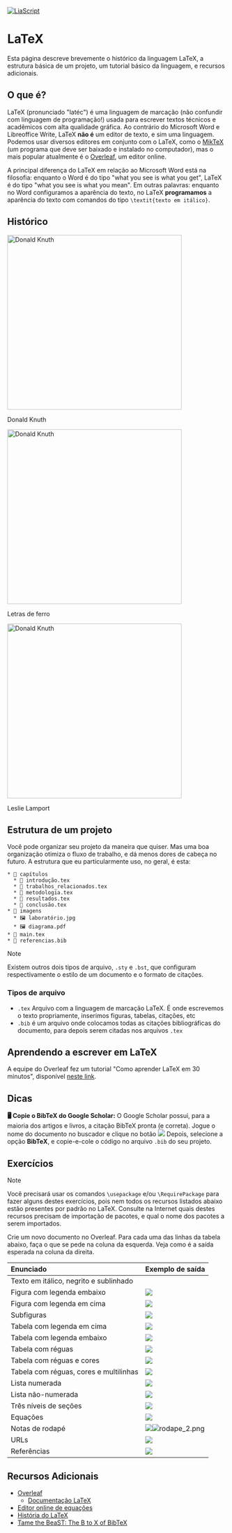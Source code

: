 [![LiaScript](https://raw.githubusercontent.com/LiaScript/LiaScript/master/badges/course.svg)](https://liascript.github.io/course/?https://raw.githubusercontent.com/CTISM-Prof-Henry/research/main/capitulos/LATEX.md)

# LaTeX

Esta página descreve brevemente o histórico da linguagem LaTeX, a estrutura básica de um projeto, um tutorial básico 
da linguagem, e recursos adicionais.

## O que é?

LaTeX (pronunciado "latéc") é uma linguagem de marcação (não confundir com linguagem de programação!) usada para 
escrever textos técnicos e acadêmicos com alta qualidade gráfica. Ao contrário do Microsoft Word e Libreoffice Write, 
LaTeX **não é** um editor de texto, e sim uma linguagem. Podemos usar diversos editores em conjunto com o LaTeX, como o 
[MikTeX](https://miktex.org/) (um programa que deve ser baixado e instalado no computador), mas o mais popular 
atualmente é o [Overleaf](https://overleaf.com), um editor online. 

A principal diferença do LaTeX em relação ao Microsoft Word está na filosofia: enquanto o Word é do tipo "what you see 
is what you get", LaTeX é do tipo "what you see is what you mean". Em outras palavras: enquanto no Word configuramos a 
aparência do texto, no LaTeX **programamos** a aparência do texto com comandos do tipo `\textit{texto em itálico}`. 

## Histórico

<img alt="Donald Knuth" src="imagens/latex/donald_knuth.jpg" width="400px">

Donald Knuth

<img alt="Donald Knuth" src="imagens/latex/iron_cast_printer.jpg" width="400px">

Letras de ferro

<img alt="Donald Knuth" src="imagens/latex/leslie_lamport.jpg" width="400px">

Leslie Lamport

## Estrutura de um projeto

Você pode organizar seu projeto da maneira que quiser. Mas uma boa organização otimiza o fluxo de trabalho, e dá menos
dores de cabeça no futuro. A estrutura que eu particularmente uso, no geral, é esta:

```
* 📂 capítulos
  * 📄 introdução.tex
  * 📄 trabalhos_relacionados.tex
  * 📄 metodologia.tex
  * 📄 resultados.tex
  * 📄 conclusão.tex 
* 📂 imagens
  * 🖼️ laboratório.jpg
  * 🖼️ diagrama.pdf
* 📄 main.tex   
* 📒 referencias.bib
```

> [!NOTE]
> Existem outros dois tipos de arquivo, `.sty` e `.bst`, que configuram respectivamente o estilo de um documento e o 
> formato de citações.

### Tipos de arquivo 

* `.tex` Arquivo com a linguagem de marcação LaTeX. É onde escrevemos o texto propriamente, inserimos figuras, tabelas, 
  citações, etc
* `.bib` é um arquivo onde colocamos todas as citações bibliográficas do documento, para depois serem citadas nos 
  arquivos `.tex` 

## Aprendendo a escrever em LaTeX

A equipe do Overleaf fez um tutorial "Como aprender LaTeX em 30 minutos", disponível 
[neste link](https://www.overleaf.com/learn/latex/Learn_LaTeX_in_30_minutes).

## Dicas

**🖥️ Copie o BibTeX do Google Scholar:** O Google Scholar possui, para a maioria dos artigos e livros, a citação BibTeX 
pronta (e correta). Jogue o nome do documento no buscador e clique no botão <img src="imagens/latex/citar.png"> 
Depois, selecione a opção **BibTeX**, e copie-e-cole o código no arquivo `.bib` do seu projeto. 

## Exercícios

> [!NOTE]
> Você precisará usar os comandos `\usepackage` e/ou `\RequirePackage` para fazer alguns destes exercícios, pois nem 
> todos os recursos listados abaixo estão presentes por padrão no LaTeX.
> Consulte na Internet quais destes recursos precisam de importação de pacotes, e qual o nome dos pacotes a serem 
> importados.

Crie um novo documento no Overleaf. Para cada uma das linhas da tabela abaixo, faça o que se pede na coluna da esquerda.
Veja como é a saída esperada na coluna da direita.

| Enunciado                              | Exemplo de saída                                                           |
|:---------------------------------------|:---------------------------------------------------------------------------|
| Texto em itálico, negrito e sublinhado |                                                                            |
| Figura com legenda embaixo             | ![](imagens/latex/charmander_legenda_embaixo.png)                          |
| Figura com legenda em cima             | ![](imagens/latex/charmander_legenda_emcima.png)                           | 
| Subfiguras                             | ![](imagens/latex/subfiguras.png)                                          |
| Tabela com legenda em cima             | ![](imagens/latex/tabela_legenda_emcima.png)                               |
| Tabela com legenda embaixo             | ![](imagens/latex/tabela_legenda_embaixo.png)                              |
| Tabela com réguas                      | ![](imagens/latex/tabela_rulers.png)                                       |
| Tabela com réguas e cores              | ![](imagens/latex/tabela_rulers_colors.png)                                |
| Tabela com réguas, cores e multilinhas | ![](imagens/latex/tabela_rulers_colors_multirow.png)                       |
| Lista numerada                         | ![](imagens/latex/lista_numerada.png)                                      |
| Lista não-numerada                     | ![](imagens/latex/lista_nao_numerada.png)                                  |
| Três níveis de seções                  | ![](imagens/latex/secoes.png)                                              |
| Equações                               | ![](imagens/latex/equacao.png)                                             |
| Notas de rodapé                        | ![](imagens/latex/rodape_1.png)![rodape_2.png](imagens/latex/rodape_2.png) |
| URLs                                   | ![](imagens/latex/url.png)                                                 |
| Referências                            | ![](imagens/latex/citacao.png)                                             |


## Recursos Adicionais

* [Overleaf](https://www.overleaf.com)
  * [Documentação LaTeX](https://www.overleaf.com/learn)
* [Editor online de equações](https://editor.codecogs.com/)
* [História do LaTeX](https://www.youtube.com/watch?v=9eLjt5Lrocw)
* [Tame the BeaST: The B to X of BibTeX](https://linorg.usp.br/CTAN/info/bibtex/tamethebeast/ttb_en.pdf)